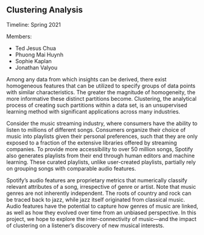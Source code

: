 ## Clustering Analysis

Timeline: Spring 2021

Members:
- Ted Jesus Chua
- Phuong Mai Huynh
- Sophie Kaplan
- Jonathan Valyou

Among any data from which insights can be derived, there exist homogeneous features that can be utilized to specify groups of data points with similar characteristics. The greater the magnitude of homogeneity, the more informative these distinct partitions become. Clustering, the analytical process of creating such partitions within a data set, is an unsupervised learning method with significant applications across many industries.

Consider the music streaming industry, where consumers have the ability to listen to millions of different songs. Consumers organize their choice of music into playlists given their personal preferences, such that they are only exposed to a fraction of the extensive libraries offered by streaming companies. To provide more accessibility to over 50 million songs, Spotify also generates playlists from their end through human editors and machine
learning. These curated playlists, unlike user-created playlists, partially rely on grouping songs with comparable audio features.

Spotify’s audio features are proprietary metrics that numerically classify relevant attributes of a song, irrespective of genre or artist. Note that music genres are not inherently independent. The roots of country and rock can be traced back to jazz, while jazz itself originated from classical music. Audio features have the potential to capture how genres of music are linked, as well as how they evolved over time from an unbiased perspective. In this project, we hope to explore the inter-connectivity of music&mdash;and the impact of clustering on a listener’s discovery of new musical interests.







